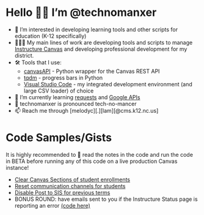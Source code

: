 # Hello 👋🏼 I’m @technomanxer

- 👀 I’m interested in developing learning tools and other scripts for education (K-12 specifically)
- 👩🏻‍🏫 My main lines of work are developing tools and scripts to manage [Instructure Canvas](https://github.com/instructure/canvas-lms) and developing professional development for my district.
- 🛠️ Tools that I use:
  - [canvasAPI](https://github.com/ucfopen/canvasapi) - Python wrapper for the Canvas REST API
  - [tqdm](https://github.com/tqdm/tqdm) - progress bars in Python
  - [Visual Studio Code](https://code.visualstudio.com/) - my integrated development environment (and large CSV loader) of choice
- 🌱 I’m currently learning [requests](https://github.com/psf/requests) and [Google APIs](https://github.com/googleapis/google-api-python-client)
- 📣 technomanxer is pronounced tech-no-mancer
- 📫 Reach me through [melodyc][.][lam][@cms.k12.nc.us]

# Code Samples/Gists
It is highly recommended to 📖 read the notes in the code and run the code in BETA before running any of this code on a live production Canvas instance!
- [Clear Canvas Sections of student enrollments](https://gist.github.com/technomanxer/f6ce1b5854e7ba29dcfb34726c387230)
- [Reset communication channels for students](https://gist.github.com/technomanxer/739214406634ec2d1f000411696eda80)
- [Disable Post to SIS for previous terms](https://gist.github.com/technomanxer/99bea65528977434aa21f78153a3a272)
- BONUS ROUND: have emails sent to you if the Instructure Status page is reporting an error [(code here)](https://gist.github.com/technomanxer/aae26748d3e46d4b6f5ad1010435aa4a)

<!---
technomanxer/technomanxer is a ✨ special ✨ repository because its `README.md` (this file) appears on your GitHub profile.
You can click the Preview link to take a look at your changes.
--->
